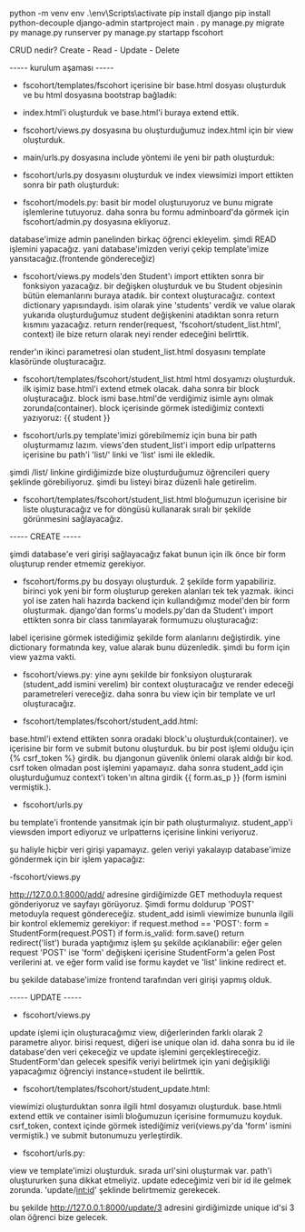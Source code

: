 python -m venv env
.\env\Scripts\activate
pip install django
pip install python-decouple
django-admin startproject main .
py manage.py migrate
py manage.py runserver
py manage.py startapp fscohort

CRUD nedir?
Create - Read - Update - Delete

----- kurulum aşaması -----

- fscohort/templates/fscohort içerisine bir base.html dosyası oluşturduk ve bu html dosyasına bootstrap bağladık: 
<!-- 
<!DOCTYPE html>
{% load static %}

<html lang="en">
  <head>
    <meta charset="UTF-8" />
    <meta http-equiv="X-UA-Compatible" content="IE=edge" />
    <meta name="viewport" content="width=device-width, initial-scale=1.0" />

    <link
      rel="stylesheet"
      href="https://maxcdn.bootstrapcdn.com/bootstrap/4.0.0-alpha.6/css/bootstrap.min.css"
      integrity="sha384-rwoIResjU2yc3z8GV/NPeZWAv56rSmLldC3R/AZzGRnGxQQKnKkoFVhFQhNUwEyJ"
      crossorigin="anonymous"
    />

    {% comment %}
    <link rel="stylesheet" href=" {% static 'fscohort/css/bootstrap.min.css' %}" />
    {% endcomment %}

    <link rel="stylesheet" href=" {% static 'fscohort/css/style.css' %}  " />

    <title>Document</title>
  </head>

  <body>
    {% comment %} {% include "users/navbar.html" %} {% endcomment %}
    <div style="margin-top: 100px; margin-bottom: 100px" class="container">

      {% block container %}{% endblock container %}
    </div>
    <script
      src="https://code.jquery.com/jquery-3.2.1.slim.min.js"
      integrity="sha384-KJ3o2DKtIkvYIK3UENzmM7KCkRr/rE9/Qpg6aAZGJwFDMVNA/GpGFF93hXpG5KkN"
      crossorigin="anonymous"
    ></script>
    <script
      src="https://cdnjs.cloudflare.com/ajax/libs/popper.js/1.12.9/umd/popper.min.js"
      integrity="sha384-ApNbgh9B+Y1QKtv3Rn7W3mgPxhU9K/ScQsAP7hUibX39j7fakFPskvXusvfa0b4Q"
      crossorigin="anonymous"
    ></script>
    <script
      src="https://maxcdn.bootstrapcdn.com/bootstrap/4.0.0/js/bootstrap.min.js"
      integrity="sha384-JZR6Spejh4U02d8jOt6vLEHfe/JQGiRRSQQxSfFWpi1MquVdAyjUar5+76PVCmYl"
      crossorigin="anonymous"
    ></script>
    <script src="{% static 'fscohort/js/timeout.js' %}"></script>
  </body>
</html>
-->

- index.html'i oluşturduk ve base.html'i buraya extend ettik.

- fscohort/views.py dosyasına bu oluşturduğumuz index.html için bir view oluşturduk.

<!-- 
from django.shortcuts import render

def index(request):
    return render(request, 'fscohort/index.html')
-->

- main/urls.py dosyasına include yöntemi ile yeni bir path oluşturduk:

<!-- 
from django.contrib import admin
from django.urls import path, include

urlpatterns = [
    path('admin/', admin.site.urls),
    path('',include('fscohort.urls'))
]
 -->

- fscohort/urls.py dosyasını oluşturduk ve index viewsimizi import ettikten sonra bir path oluşturduk:

<!-- 
from django.urls import path
from .views import index

urlpatterns = [
    path('', index, name='home')
]
 -->

- fscohort/models.py: basit bir model oluşturuyoruz ve bunu migrate işlemlerine tutuyoruz. daha sonra bu formu adminboard'da görmek için fscohort/admin.py dosyasına ekliyoruz.

<!-- 
from django.db import models

# Create your models here.

class Student(models.Model):
    first_name : models.CharField(max_length=30)
    last_name : models.CharField(max_length=30)
    number : models.IntegerField(blank=True, null=True)

    def __str__(self):
        return f'{self.first_name} {self.last_name}'
    
    class Meta:
        verbose_name_plural = 'Öğrenciler'
-->

<!-- 
from django.contrib import admin
from .models import Student
# Register your models here.

admin.site.register(Student)
-->

database'imize admin panelinden birkaç öğrenci ekleyelim. şimdi READ işlemini yapacağız. yani database'imizden veriyi çekip template'imize yansıtacağız.(frontende göndereceğiz)

- fscohort/views.py
models'den Student'ı import ettikten sonra bir fonksiyon yazacağız. bir değişken oluşturduk ve bu Student objesinin bütün elemanlarını buraya atadık. bir context oluşturacağız. context dictionary yapısındaydı. isim olarak yine 'students' verdik ve value olarak yukarıda oluşturduğumuz student değişkenini atadıktan sonra return kısmını yazacağız.
return render(request, 'fscohort/student_list.html', context) ile bize return olarak neyi render edeceğini belirttik.

<!-- 
from .models import Student

def student_list(request):
    students = Student.objects.all()
    context = {
        "students" : students
    }
    return render(request,'fscohort/student_list.html',context)
 -->

render'ın ikinci parametresi olan student_list.html dosyasını template klasöründe oluşturacağız.

- fscohort/templates/fscohort/student_list.html
html dosyamızı oluşturduk. ilk işimiz base.html'i extend etmek olacak. daha sonra bir block oluşturacağız. block ismi base.html'de verdiğimiz isimle aynı olmak zorunda(container). block içerisinde görmek istediğimiz contexti yazıyoruz: {{ student }}

- fscohort/urls.py
template'imizi görebilmemiz için buna bir path oluşturmamız lazım. views'den student_list'i import edip urlpatterns içerisine bu path'i 'list/' linki ve 'list' ismi ile ekledik.

<!-- 
from django.urls import path
from .views import index, student_list

urlpatterns = [
    path('', index, name='home'),
    path('list/', student_list,name='list')
]
 -->

şimdi /list/ linkine girdiğimizde bize oluşturduğumuz öğrencileri query şeklinde görebiliyoruz. şimdi bu listeyi biraz düzenli hale getirelim.

- fscohort/templates/fscohort/student_list.html
bloğumuzun içerisine bir liste oluşturacağız ve for döngüsü kullanarak sıralı bir şekilde görünmesini sağlayacağız.

<!-- 
{% block container %}
    <ul>
        {% for student in students  %}
            <li>{{ student.number }} - 
                {{ student.first_name }} - 
                {{ student.last_name}}</li>
        {% endfor %}
    </ul>
{% endblock container %}
 -->

----- CREATE -----

şimdi database'e veri girişi sağlayacağız fakat bunun için ilk önce bir form oluşturup render etmemiz gerekiyor.

- fscohort/forms.py
bu dosyayı oluşturduk. 2 şekilde form yapabiliriz. birinci yok yeni bir form oluşturup gereken alanları tek tek yazmak. ikinci yol ise zaten hali hazırda backend için kullandığımız model'den bir form oluşturmak.
django'dan forms'u models.py'dan da Student'ı import ettikten sonra bir class tanımlayarak formumuzu oluşturacağız:

<!-- 
from django import forms
from .models import Student

class StudentForm(forms.ModelForm):
    class Meta:
        model = Student
        fields = '__all__'
        labels = {'first_name' : 'Adınız', 'last_name' : 'Soyadınız', 'number' : 'Numaranız'} 
-->

label içerisine görmek istediğimiz şekilde form alanlarını değiştirdik. yine dictionary formatında key, value alarak bunu düzenledik.
şimdi bu form için view yazma vakti.

- fscohort/views.py:
yine aynı şekilde bir fonksiyon oluşturarak (student_add ismini verelim) bir context oluşturacağız ve render edeceği parametreleri vereceğiz. daha sonra bu view için bir template ve url oluşturacağız.

<!-- 
from .forms import StudentForm

def student_add(request):
    form = StudentForm()
    context = {
        'form' : form
    }
    return render(request, 'fscohort/student_add.html', context)
 -->

- fscohort/templates/fscohort/student_add.html:

base.html'i extend ettikten sonra oradaki block'u oluşturduk(container). ve içerisine bir form ve submit butonu oluşturduk.
bu bir post işlemi olduğu için {% csrf_token %} girdik. bu djangonun güvenlik önlemi olarak aldığı bir kod. csrf token olmadan post işlemini yapamayız. daha sonra student_add için oluşturduğumuz context'i token'ın altına girdik  {{ form.as_p }} (form ismini vermiştik.).

- fscohort/urls.py

bu template'i frontende yansıtmak için bir path oluşturmalıyız. student_app'i viewsden import ediyoruz ve urlpatterns içerisine linkini veriyoruz.

<!-- 
from django.urls import path
from .views import index, student_add, student_list

urlpatterns = [
    path('', index, name='home'),
    path('list/', student_list,name='list'),
    path('add/', student_add, name='add')
]
 -->

şu haliyle hiçbir veri girişi yapamayız. gelen veriyi yakalayıp database'imize göndermek için bir işlem yapacağız:

-fscohort/views.py

http://127.0.0.1:8000/add/ adresine girdiğimizde GET methoduyla request gönderiyoruz ve sayfayı görüyoruz. Şimdi formu doldurup 'POST' metoduyla request göndereceğiz. student_add isimli viewimize bununla ilgili bir kontrol eklememiz gerekiyor:
      if request.method == 'POST':
        form = StudentForm(request.POST)
        if form.is_valid:
            form.save()
        return redirect('list')
burada yaptığımız işlem şu şekilde açıklanabilir: eğer gelen request 'POST' ise 'form' değişkeni içerisine StudentForm'a gelen Post verilerini at. ve eğer form valid ise formu kaydet ve 'list' linkine redirect et.
<!-- 
def student_add(request):
    form = StudentForm()    
    print(request.POST)
    if request.method == 'POST':
        form = StudentForm(request.POST)
        if form.is_valid:
            form.save()
        return redirect('list')
    context = {
        'form' : form
    }
    return render(request, 'fscohort/student_add.html', context)
-->

bu şekilde database'imize frontend tarafından veri girişi yapmış olduk.

----- UPDATE -----

- fscohort/views.py

update işlemi için oluşturacağımız view, diğerlerinden farklı olarak 2 parametre alıyor. birisi request, diğeri ise unique olan id.
daha sonra bu id ile database'den veri çekeceğiz ve update işlemini gerçekleştireceğiz.
StudentForm'dan gelecek spesifik veriyi belirtmek için yani değişikliği yapacağımız öğrenciyi instance=student ile belirttik.

<!-- 
def student_update(request, id):
    student = Student.objects.get(id=id)
    form = StudentForm(instance=student)
    context = {
        'form': form
    }
    return render(request, 'fscohort/student_update.html',context) 
-->

- fscohort/templates/fscohort/student_update.html:

viewimizi oluşturduktan sonra ilgili html dosyamızı oluşturduk. base.htmli extend ettik ve container isimli bloğumuzun içerisine formumuzu koyduk.
csrf_token, context içinde görmek istediğimiz veri(views.py'da 'form' ismini vermiştik.) ve submit butonumuzu yerleştirdik.

<!-- 
{% extends 'fscohort/base.html' %}

{% block container %}
<h2>Student Update</h2>
<form action="">
    {% csrf_token %}
    {{form.as_p}}
    <input type="submit" value="Update">
</form>

{% endblock container %}
-->

- fscohort/urls.py:

view ve template'imizi oluşturduk. sırada url'sini oluşturmak var. path'i oluştururken şuna dikkat etmeliyiz. update edeceğimiz veri bir id ile gelmek zorunda. 'update/<int:id>' şeklinde belirtmemiz gerekecek.

<!-- 
from .views import student_update
path('update/<int:id',student_update,name='update') 
-->

bu şekilde http://127.0.0.1:8000/update/3 adresini girdiğimizde unique id'si 3 olan öğrenci bize gelecek.

























